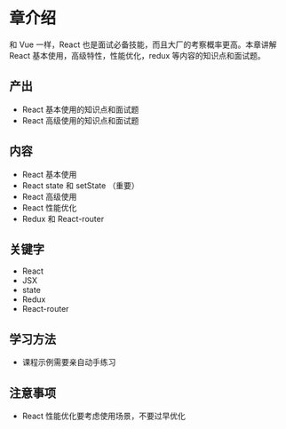 # 章介绍

和 Vue 一样，React 也是面试必备技能，而且大厂的考察概率更高。本章讲解 React 基本使用，高级特性，性能优化，redux 等内容的知识点和面试题。

## 产出

- React 基本使用的知识点和面试题
- React 高级使用的知识点和面试题

## 内容

- React 基本使用
- React state 和 setState （重要）
- React 高级使用
- React 性能优化
- Redux 和 React-router

## 关键字

- React
- JSX
- state
- Redux
- React-router

## 学习方法

- 课程示例需要亲自动手练习

## 注意事项

- React 性能优化要考虑使用场景，不要过早优化
